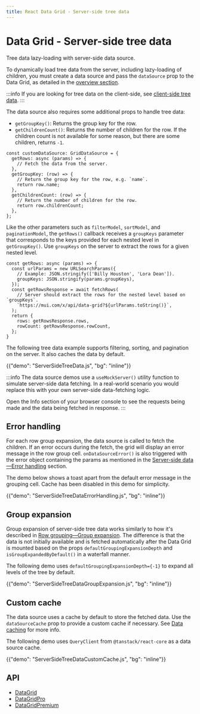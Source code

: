 ```yaml
---
title: React Data Grid - Server-side tree data
---
```


# Data Grid - Server-side tree data [<span class="plan-pro"></span>](/x/introduction/licensing/#pro-plan 'Pro plan')

<p class="description">Tree data lazy-loading with server-side data source.</p>

To dynamically load tree data from the server, including lazy-loading of children, you must create a data source and pass the `dataSource` prop to the Data Grid, as detailed in the [overview section](/x/react-data-grid/server-side-data/).

:::info
If you are looking for tree data on the client-side, see [client-side tree data](/x/react-data-grid/tree-data/).
:::

The data source also requires some additional props to handle tree data:

- `getGroupKey()`: Returns the group key for the row.
- `getChildrenCount()`: Returns the number of children for the row. If the children count is not available for some reason, but there are some children, returns `-1`.

```tsx
const customDataSource: GridDataSource = {
  getRows: async (params) => {
    // Fetch the data from the server.
  },
  getGroupKey: (row) => {
    // Return the group key for the row, e.g. `name`.
    return row.name;
  },
  getChildrenCount: (row) => {
    // Return the number of children for the row.
    return row.childrenCount;
  },
};
```

Like the other parameters such as `filterModel`, `sortModel`, and `paginationModel`, the `getRows()` callback receives a `groupKeys` parameter that corresponds to the keys provided for each nested level in `getGroupKey()`.
Use `groupKeys` on the server to extract the rows for a given nested level.

```tsx
const getRows: async (params) => {
  const urlParams = new URLSearchParams({
    // Example: JSON.stringify(['Billy Houston', 'Lora Dean']).
    groupKeys: JSON.stringify(params.groupKeys),
  });
  const getRowsResponse = await fetchRows(
    // Server should extract the rows for the nested level based on `groupKeys`.
    `https://mui.com/x/api/data-grid?${urlParams.toString()}`,
  );
  return {
    rows: getRowsResponse.rows,
    rowCount: getRowsResponse.rowCount,
  };
}
```

The following tree data example supports filtering, sorting, and pagination on the server.
It also caches the data by default.

{{"demo": "ServerSideTreeData.js", "bg": "inline"}}

:::info
The data source demos use a `useMockServer()` utility function to simulate server-side data fetching.
In a real-world scenario you would replace this with your own server-side data-fetching logic.

Open the Info section of your browser console to see the requests being made and the data being fetched in response.
:::

## Error handling

For each row group expansion, the data source is called to fetch the children.
If an error occurs during the fetch, the grid will display an error message in the row group cell.
`onDataSourceError()` is also triggered with the error object containing the params as mentioned in the [Server-side data—Error handling](/x/react-data-grid/server-side-data/#error-handling) section.

The demo below shows a toast apart from the default error message in the grouping cell.
Cache has been disabled in this demo for simplicity.

{{"demo": "ServerSideTreeDataErrorHandling.js", "bg": "inline"}}

## Group expansion

Group expansion of server-side tree data works similarly to how it's described in [Row grouping—Group expansion](/x/react-data-grid/row-grouping/#group-expansion).
The difference is that the data is not initially available and is fetched automatically after the Data Grid is mounted based on the props `defaultGroupingExpansionDepth` and `isGroupExpandedByDefault()` in a waterfall manner.

The following demo uses `defaultGroupingExpansionDepth={-1}` to expand all levels of the tree by default.

{{"demo": "ServerSideTreeDataGroupExpansion.js", "bg": "inline"}}

## Custom cache

The data source uses a cache by default to store the fetched data.
Use the `dataSourceCache` prop to provide a custom cache if necessary.
See [Data caching](/x/react-data-grid/server-side-data/#data-caching) for more info.

The following demo uses `QueryClient` from `@tanstack/react-core` as a data source cache.

{{"demo": "ServerSideTreeDataCustomCache.js", "bg": "inline"}}

## API

- [DataGrid](/x/api/data-grid/data-grid/)
- [DataGridPro](/x/api/data-grid/data-grid-pro/)
- [DataGridPremium](/x/api/data-grid/data-grid-premium/)
